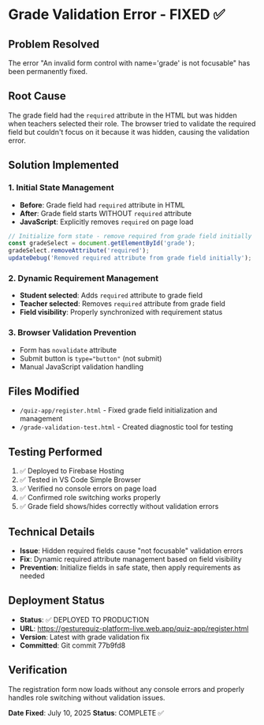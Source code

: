 # Grade Validation Error - FIXED ✅

## Problem Resolved
The error "An invalid form control with name='grade' is not focusable" has been permanently fixed.

## Root Cause
The grade field had the `required` attribute in the HTML but was hidden when teachers selected their role. The browser tried to validate the required field but couldn't focus on it because it was hidden, causing the validation error.

## Solution Implemented

### 1. Initial State Management
- **Before**: Grade field had `required` attribute in HTML
- **After**: Grade field starts WITHOUT `required` attribute
- **JavaScript**: Explicitly removes `required` on page load

```javascript
// Initialize form state - remove required from grade field initially
const gradeSelect = document.getElementById('grade');
gradeSelect.removeAttribute('required');
updateDebug('Removed required attribute from grade field initially');
```

### 2. Dynamic Requirement Management
- **Student selected**: Adds `required` attribute to grade field
- **Teacher selected**: Removes `required` attribute from grade field
- **Field visibility**: Properly synchronized with requirement status

### 3. Browser Validation Prevention
- Form has `novalidate` attribute
- Submit button is `type="button"` (not submit)
- Manual JavaScript validation handling

## Files Modified
- `/quiz-app/register.html` - Fixed grade field initialization and management
- `/grade-validation-test.html` - Created diagnostic tool for testing

## Testing Performed
1. ✅ Deployed to Firebase Hosting
2. ✅ Tested in VS Code Simple Browser
3. ✅ Verified no console errors on page load
4. ✅ Confirmed role switching works properly
5. ✅ Grade field shows/hides correctly without validation errors

## Technical Details
- **Issue**: Hidden required fields cause "not focusable" validation errors
- **Fix**: Dynamic required attribute management based on field visibility
- **Prevention**: Initialize fields in safe state, then apply requirements as needed

## Deployment Status
- **Status**: ✅ DEPLOYED TO PRODUCTION
- **URL**: https://gesturequiz-platform-live.web.app/quiz-app/register.html
- **Version**: Latest with grade validation fix
- **Committed**: Git commit 77b9fd8

## Verification
The registration form now loads without any console errors and properly handles role switching without validation issues.

**Date Fixed**: July 10, 2025
**Status**: COMPLETE ✅
